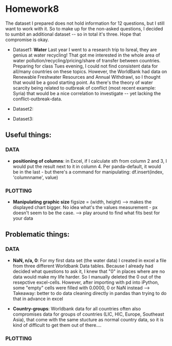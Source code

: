 # Homework8

The dataset I prepared does not hold information for 12 questions, but I still want to work with it. So to make up for the non-asked questions, I decided to sumbit an additional dataset -- so in total it's three. Hope that compromise is okay.  

* Dataset1: **Water** Last year I went to a research trip to Isreal, they are genius at water recycling! That got me interested in the whole area of water pollution/recycling/pricing/share of transfer between countries. Preparing for class Tues evening, I could not find consistent data for all/many countries on these topics. However, the WorldBank had data on Renewable Freshwater Resources and Annual Withdrawl, so I thought that would be a good starting point. As there's the theory of water scarcity being related to outbreak of conflict (most recent example: Syria) that would be a nice correlation to investigate -- yet lacking the conflict-outbreak-data.

* Dataset2:

* Dataset3:

## Useful things:

### DATA

* **positioning of columns**: in Excel, if I calculate sth from column 2 and 3, I would put the result next to it in column 4. Per panda-default, it would be in the last - but there's a command for manipulating: df.insert(index, 'columnname', value)

### PLOTTING

* **Manipulating graphic size** figsize = (width, height)
--> makes the displayed chart bigger. No idea what's the values measurement - px doesn't seem to be the case.
--> play around to find what fits best for your data


## Problematic things:

### DATA

* **NaN, n/a, 0**: For my first data set (the water data) I created in excel a file from three different Worldbank Data tables. Because I already had decided what questions to ask it, I knew that "0" in places where are no data would make my life harder. So I manually deleted the 0 out of the resepctive excel-cells. However, after importing with pd into iPython, some "empty" cells were filled with 0.0000, 0 or NaN instead
--> Takeaway: better to do data cleaning directly in pandas than trying to do that in advance in excel

* **Country-groups**: Worldbank data for all countries often also compromises data for groups of countries (LIC, HIC, Europe, Southeast Asia), that come with the same stucture as normal country data, so it is kind of difficult to get them out of there....

### PLOTTING
